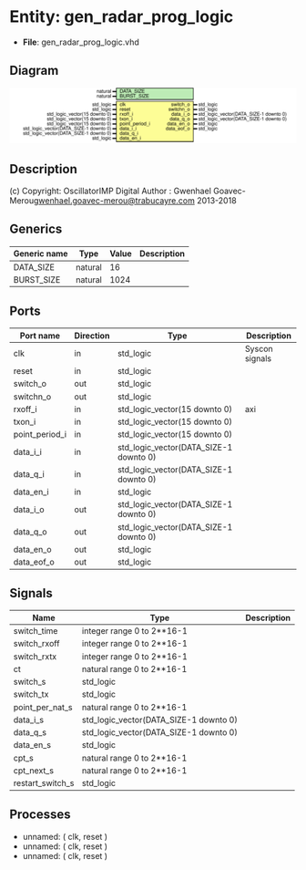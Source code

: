 # Entity: gen_radar_prog_logic

- **File**: gen_radar_prog_logic.vhd
## Diagram

![Diagram](gen_radar_prog_logic.svg "Diagram")
## Description

(c) Copyright: OscillatorIMP Digital
Author : Gwenhael Goavec-Merou<gwenhael.goavec-merou@trabucayre.com>
2013-2018
## Generics

| Generic name | Type    | Value | Description |
| ------------ | ------- | ----- | ----------- |
| DATA_SIZE    | natural | 16    |             |
| BURST_SIZE   | natural | 1024  |             |
## Ports

| Port name      | Direction | Type                                   | Description    |
| -------------- | --------- | -------------------------------------- | -------------- |
| clk            | in        | std_logic                              | Syscon signals |
| reset          | in        | std_logic                              |                |
| switch_o       | out       | std_logic                              |                |
| switchn_o      | out       | std_logic                              |                |
| rxoff_i        | in        | std_logic_vector(15 downto 0)          | axi            |
| txon_i         | in        | std_logic_vector(15 downto 0)          |                |
| point_period_i | in        | std_logic_vector(15 downto 0)          |                |
| data_i_i       | in        | std_logic_vector(DATA_SIZE-1 downto 0) |                |
| data_q_i       | in        | std_logic_vector(DATA_SIZE-1 downto 0) |                |
| data_en_i      | in        | std_logic                              |                |
| data_i_o       | out       | std_logic_vector(DATA_SIZE-1 downto 0) |                |
| data_q_o       | out       | std_logic_vector(DATA_SIZE-1 downto 0) |                |
| data_en_o      | out       | std_logic                              |                |
| data_eof_o     | out       | std_logic                              |                |
## Signals

| Name             | Type                                   | Description |
| ---------------- | -------------------------------------- | ----------- |
| switch_time      | integer range 0 to 2**16-1             |             |
| switch_rxoff     | integer range 0 to 2**16-1             |             |
| switch_rxtx      | integer range 0 to 2**16-1             |             |
| ct               | natural range 0 to 2**16-1             |             |
| switch_s         | std_logic                              |             |
| switch_tx        | std_logic                              |             |
| point_per_nat_s  | natural range 0 to 2**16-1             |             |
| data_i_s         | std_logic_vector(DATA_SIZE-1 downto 0) |             |
|  data_q_s        | std_logic_vector(DATA_SIZE-1 downto 0) |             |
| data_en_s        | std_logic                              |             |
| cpt_s            | natural range 0 to 2**16-1             |             |
|  cpt_next_s      | natural range 0 to 2**16-1             |             |
| restart_switch_s | std_logic                              |             |
## Processes
- unnamed: ( clk, reset )
- unnamed: ( clk, reset )
- unnamed: ( clk, reset )
